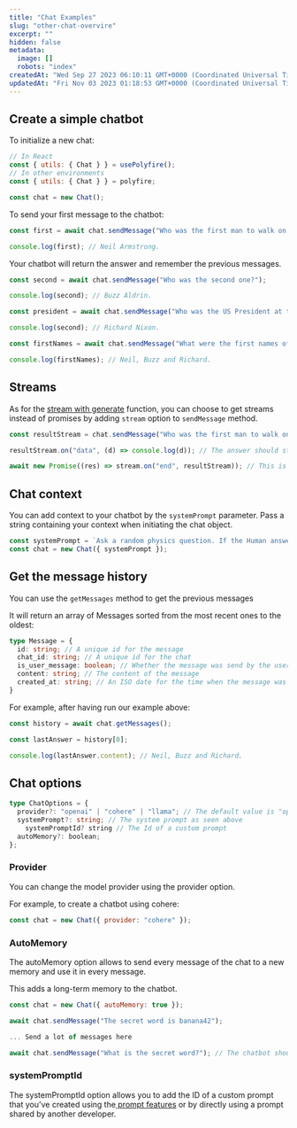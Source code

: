 ```yaml
---
title: "Chat Examples"
slug: "other-chat-overvire"
excerpt: ""
hidden: false
metadata: 
  image: []
  robots: "index"
createdAt: "Wed Sep 27 2023 06:10:11 GMT+0000 (Coordinated Universal Time)"
updatedAt: "Fri Nov 03 2023 01:18:53 GMT+0000 (Coordinated Universal Time)"
---
```

## Create a simple chatbot

To initialize a new chat:

```js javascript
// In React
const { utils: { Chat } } = usePolyfire();
// In other environments
const { utils: { Chat } } = polyfire;

const chat = new Chat();
```

To send your first message to the chatbot:

```js javascript
const first = await chat.sendMessage("Who was the first man to walk on the moon?");

console.log(first); // Neil Armstrong.
```

Your chatbot will return the answer and remember the previous messages.

```js javascript
const second = await chat.sendMessage("Who was the second one?");

console.log(second); // Buzz Aldrin.

const president = await chat.sendMessage("Who was the US President at the time?");

console.log(second); // Richard Nixon.

const firstNames = await chat.sendMessage("What were the first names of these three?");

console.log(firstNames); // Neil, Buzz and Richard.
```

## Streams

As for the [stream with generate](ref:stream) function, you can choose to get streams instead of promises by adding `stream`  option to `sendMessage` method.

```js javascript
const resultStream = chat.sendMessage("Who was the first man to walk on the moon?", {stream: true})

resultStream.on("data", (d) => console.log(d)); // The answer should start to be printed on the console word by word

await new Promise((res) => stream.on("end", resultStream)); // This is just to wait the end of the stream, this is not required
```

## Chat context

You can add context to your chatbot by the `systemPrompt` parameter. Pass a string containing your context when initiating the chat object.

```js javascript
const systemPrompt = `Ask a random physics question. If the Human answers correctly, ask another question...`;
const chat = new Chat({ systemPrompt });
```

## Get the message history

You can use the `getMessages` method to get the previous messages

It will return an array of Messages sorted from the most recent ones to the oldest:

```ts typescript
type Message = {
  id: string; // A unique id for the message
  chat_id: string; // A unique id for the chat
  is_user_message: boolean; // Whether the message was send by the user or the chatbot.
  content: string; // The content of the message
  created_at: string; // An ISO date for the time when the message was sent
}
```

For example, after having run our example above:

```js javascript
const history = await chat.getMessages();

const lastAnswer = history[0];

console.log(lastAnswer.content); // Neil, Buzz and Richard.
```

## Chat options

```ts typescript
type ChatOptions = {
  provider?: "openai" | "cohere" | "llama"; // The default value is "openai"
  systemPrompt?: string; // The system prompt as seen above
	systemPromptId? string // The Id of a custom prompt
  autoMemory?: boolean;
};
```

### Provider

You can change the model provider using the provider option.

For example, to create a chatbot using cohere:

```js javascript
const chat = new Chat({ provider: "cohere" });
```

### AutoMemory

The autoMemory option allows to send every message of the chat to a new memory and use it in every message.

This adds a long-term memory to the chatbot.

```js javascript
const chat = new Chat({ autoMemory: true });

await chat.sendMessage("The secret word is banana42");

... Send a lot of messages here

await chat.sendMessage("What is the secret word?"); // The chatbot should still answer with banana42
```

### systemPromptId

The systemPromptId option allows you to add the ID of a custom prompt that you've created using the[ prompt features](ref:prompt-store) or by directly using a prompt shared by another developer.
